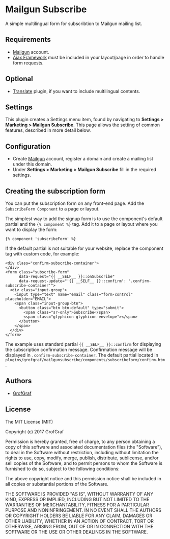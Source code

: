 # Mailgun Subscribe

A simple multilingual form for subscribtion to Mailgun mailing list.

## Requirements

* [Mailgun](https://www.mailgun.com) account.
* [Ajax Framework](https://octobercms.com/docs/cms/ajax) must be included in your layout/page in order to handle form requests.

## Optional
* [Translate](https://octobercms.com/plugin/rainlab-translate) plugin, if you want to include multilingual contents.

## Settings

This plugin creates a Settings menu item, found by navigating to **Settings > Marketing > Mailgun Subscribe**. This page allows the setting of common features, described in more detail below.

## Configuration
* Create [Mailgun](https://www.mailgun.com) account, register a domain and create a mailing list under this domain.
* Under **Settings > Marketing > Mailgun Subscribe** fill in the required settings.

## Creating the subscription form
You can put the subscription form on any front-end page. Add the `SubscribeForm Component` to a page or layout.

The simplest way to add the signup form is to use the component's default partial and the `{% component %}` tag. Add it to a page or layout where you want to display the form:

    {% component 'subscribeForm' %}

If the default partial is not suitable for your website, replace the component tag with custom code, for example:

    <div class="confirm-subscribe-container">
    </div>
    <form class="subscribe-form"
          data-request="{{ __SELF__ }}::onSubscribe"
          data-request-update="'{{ __SELF__ }}::confirm': '.confirm-subscribe-container'">
      <div class="input-group">
        <input type="text" name="email" class="form-control" placeholder="EMAIL">
        <span class="input-group-btn">
          <button class="btn btn-default" type="submit">
            <span class="sr-only">Subscribe</span>
            <span class="glyphicon glyphicon-envelope"></span>
          </button>
        </span>
      </div>
    </form>

The example uses standard partial `{{ __SELF__ }}::confirm` for displaying the subscription confirmation message. Confirmation message will be displayed in
`.confirm-subscribe-container`. The default partial located in `plugins/grofgraf/mailgunsubscribe/components/subscribeform/confirm.htm`.

## Authors

* [GrofGraf](https://github.com/GrofGraf)

## License

The MIT License (MIT)

Copyright (c) 2017 GrofGraf

Permission is hereby granted, free of charge, to any person obtaining a copy of this software and associated documentation files (the "Software"), to deal in the Software without restriction, including without limitation the rights to use, copy, modify, merge, publish, distribute, sublicense, and/or sell copies of the Software, and to permit persons to whom the Software is furnished to do so, subject to the following conditions:

The above copyright notice and this permission notice shall be included in all copies or substantial portions of the Software.

THE SOFTWARE IS PROVIDED "AS IS", WITHOUT WARRANTY OF ANY KIND, EXPRESS OR IMPLIED, INCLUDING BUT NOT LIMITED TO THE WARRANTIES OF MERCHANTABILITY, FITNESS FOR A PARTICULAR PURPOSE AND NONINFRINGEMENT. IN NO EVENT SHALL THE AUTHORS OR COPYRIGHT HOLDERS BE LIABLE FOR ANY CLAIM, DAMAGES OR OTHER LIABILITY, WHETHER IN AN ACTION OF CONTRACT, TORT OR OTHERWISE, ARISING FROM, OUT OF OR IN CONNECTION WITH THE SOFTWARE OR THE USE OR OTHER DEALINGS IN THE SOFTWARE.
